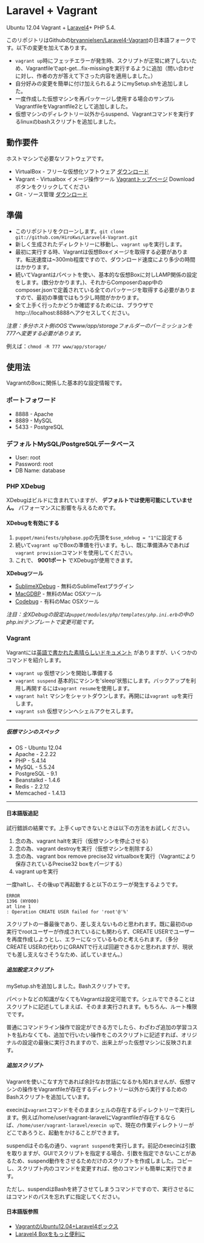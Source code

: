 # Laravel + Vagrant

Ubuntu 12.04 Vagrant + [Laravel4](http://four.laravel.com)+ PHP 5.4.

このリポジトリはGithubの[bryannielsen/Laravel4-Vagrant](https://github.com/bryannielsen/Laravel4-Vagrant)の日本語フォークです。以下の変更を加えてあります。

* `vagrant up`時にフェッチエラーが発生時、スクリプトが正常に終了しないため、Vagrantfileでapt-get...fix-missingを実行するように追加（問い合わせに対し、作者の方が答えて下さった内容を適用しました。）
* 自分好みの変更を簡単に付け加えられるようにmySetup.shを追加しました。
* 一度作成した仮想マシンを再パッケージし使用する場合のサンプルVagrantfileをVagrantfile2として追加しました。
* 仮想マシンのディレクトリー以外からsuspend、Vagrantコマンドを実行するlinuxのbashスクリプトを追加しました。

## 動作要件

ホストマシンで必要なソフトウェアです。

* VirtualBox - フリーな仮想化ソフトウェア [ダウンロード](https://www.virtualbox.org/wiki/Downloads)
* Vagrant - Virtualbox イメージ操作ツール [Vagrantトップページ](https://www.vagrantup.com) Downloadボタンをクリックしてください
* Git - ソース管理 [ダウンロード](http://git-scm.com/downloads)

## 準備


* このリポジトリをクローンします。`git clone git://github.com/HiroKws/Laravel4-Vagrant.git`
* 新しく生成されたディレクトリーに移動し、`vagrant up`を実行します。
* 最初に実行する時、Vagrantは仮想Boxイメージを取得する必要があります。転送速度は~300mb程度ですので、ダウンロード速度により多少の時間はかかります。
* 続いてVagrantはパペットを使い、基本的な仮想Boxに対しLAMP関係の設定をします。(数分かかります。)、それからComposerのapp中のcomposer.jsonで定義されている全てのパッケージを取得する必要がありますので、最初の準備ではもう少し時間がかかります。
* 全て上手く行ったかどうか確認するためには、ブラウザでhttp:://localhost:8888へアクセスしてください。

*注意：多分ホスト側のOSでwww/app/storageフォルダーのパーミッションを777へ変更する必要があります。*


例えば：`chmod -R 777 www/app/storage/`


## 使用法

VagrantのBoxに関係した基本的な設定情報です。

### ポートフォワード

* 8888 - Apache
* 8889 - MySQL
* 5433 - PostgreSQL


### デフォルトMySQL/PostgreSQLデータベース

* User: root
* Password: root
* DB Name: database


### PHP XDebug

XDebugはビルドに含まれていますが、 **デフォルトでは使用可能にしていません。** パフォーマンスに影響を与えるためです。

#### XDebugを有効にする

1. `puppet/manifests/phpbase.pp`の先頭を`$use_xdebug = "1"`に設定する
2. 続いて`vagrant up`でBoxの準備を行います。もし、既に準備済みであれば`vagrant provision`コマンドを使用してください。
3. これで、 **9001ポート** でXDebugが使用できます。

**XDebugツール**

* [SublimeXDebug](https://github.com/Kindari/SublimeXdebug) - 無料のSublimeTextプラグイン
* [MacGDBP](http://www.bluestatic.org/software/macgdbp/) - 無料のMac OSXツール
* [Codebug](http://www.codebugapp.com/) - 有料のMac OSXツール


_注目：全XDebugの設定は`puppet/modules/php/templates/php.ini.erb`の中のphp.iniテンプレートで変更可能です。_

### Vagrant

Vagrantには[英語で書かれた素晴らしいドキュメント](http://vagrantup.com/v1/docs/index.html) がありますが、いくつかのコマンドを紹介します。

* `vagrant up` 仮想マシンを開始し準備する
* `vagrant suspend` 基本的にマシンを'sleep'状態にします。バックアップを利用し再開するには`vagrant resume`を使用します。
* `vagrant halt` マシンをシャットダウンします。再開には`vagrant up`を実行します。
* `vagrant ssh` 仮想マシンへシェルアクセスします。

----
##### 仮想マシンのスペック

* OS     - Ubuntu 12.04
* Apache - 2.2.22
* PHP    - 5.4.14
* MySQL  - 5.5.24
* PostgreSQL - 9.1
* Beanstalkd - 1.4.6
* Redis - 2.2.12
* Memcached - 1.4.13

----
#### 日本語版追記

試行錯誤の結果です。上手くupできないときは以下の方法をお試しください。


1. 念の為、vagrant haltを実行（仮想マシンを停止させる）
2. 念の為、vagrant destroyを実行（仮想マシンを削除する）
3. 念の為、vagrant box remove precise32 virtualboxを実行（Vagrantにより保存されているPrecise32 boxをパージする）
4. vagrant upを実行

一度haltし、その後upで再起動すると以下のエラーが発生するようです。

    ERROR
    1396 (HY000)
    at line 1
    : Operation CREATE USER failed for 'root'@'%'

スクリプトの一番最後であり、差し支えないものと思われます。既に最初のup実行でrootユーザーが作成されているにも関わらず、CREATE USERでユーザーを再度作成しようとし、エラーになっているものと考えられます。（多分CREATE USERの代わりにGRANTで行えば回避できるかと思われますが、現状でも差し支えなさそうなため、試していません。）

##### 追加設定スクリプト

mySetup.shを追加しました。Bashスクリプトです。

パペットなどの知識がなくてもVagrantは設定可能です。シェルでできることはスクリプトに記述してしまえば、そのまま実行されます。もちろん、ルート権限でです。

普通にコマンドライン操作で設定ができる方でしたら、わざわざ追加の学習コストを払わなくても、追加で行いたい操作をこのスクリプトに記述すれば、オリジナルの設定の最後に実行されますので、出来上がった仮想マシンに反映されます。

##### 追加スクリプト

Vagrantを使いこなす方であれば余計なお世話になるかも知れませんが、仮想マシンの操作をVagrantfileが存在するディレクトリー以外から実行するためのBashスクリプトを追加しています。

execinは`vagrant`コマンドをそのままシェルの存在するディレクトリーで実行します。例えば/home/user/vagrant-laravelにVagrantfileが存在するならば、`/home/user/vagrant-laravel/execin up`で、現在の作業ディレクトリーがどこであろうと、起動をかけることができます。

suspendはその名の通り、`vagrant suspend`を実行します。前記のexecinは引数を取りますが、GUIでスクリプトを指定する場合、引数を指定できないことがあるため、suspend動作をさせるためだけのスクリプトを作成しました。コピーし、スクリプト内のコマンドを変更すれば、他のコマンドも簡単に実行できます。

ただし、suspendはBashを終了させてしまうコマンドですので、実行させるにはコマンドのパスを忘れずに指定してください。

#### 日本語版参照

* [VagrantのUbuntu12.04+Laravel4ボックス](http://kore1server.com/141/Vagrant%E3%81%AEUbuntu12.04%2BLaravel4%E3%83%9C%E3%83%83%E3%82%AF%E3%82%B9)
* [Laravel4 Boxをもっと便利に](http://kore1server.com/143/Laravel4+Box%E3%82%92%E3%82%82%E3%81%A3%E3%81%A8%E4%BE%BF%E5%88%A9%E3%81%AB)
